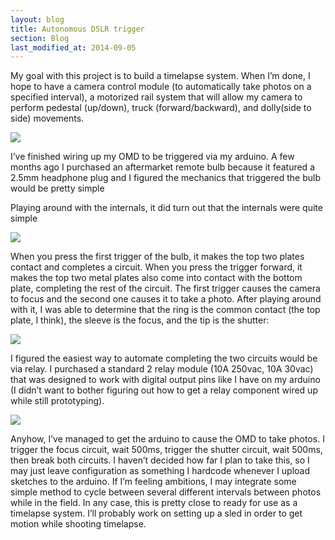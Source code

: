 ```yaml
---
layout: blog
title: Autonomous DSLR trigger
section: Blog
last_modified_at: 2014-09-05
---
```


My goal with this project is to build a timelapse system.  When I’m done, I hope to have a camera control module (to automatically take photos on a specified interval), a motorized rail system that will allow my camera to perform pedestal (up/down), truck (forward/backward), and dolly(side to side) movements.

<a href="http://i.imgur.com/NObL5AA.jpg"><img class="half" src="http://i.imgur.com/NObL5AA.jpg" /></a>

I’ve finished wiring up my OMD to be triggered via my arduino.  A few months ago I purchased an aftermarket remote bulb because it featured a 2.5mm headphone plug and I figured the mechanics that triggered the bulb would be pretty simple

Playing around with the internals, it did turn out that the internals were quite simple

<a href="http://i.imgur.com/6Kz0lWQ.jpg"><img class="full" src="http://i.imgur.com/6Kz0lWQ.jpg" /></a>

When you press the first trigger of the bulb, it makes the top two plates contact and completes a circuit.  When you press the trigger forward, it makes the top two metal plates also come into contact with the bottom plate, completing the rest of the circuit.  The first trigger causes the camera to focus and the second one causes it to take a photo.  After playing around with it, I was able to determine that the ring is the common contact (the top plate, I think), the sleeve is the focus, and the tip is the shutter:

<a href="http://i.imgur.com/Edijb8i.png"><img class="half" src="http://i.imgur.com/Edijb8i.png" /></a>

I figured the easiest way to automate completing the two circuits would be via relay.  I purchased a standard 2 relay module (10A 250vac, 10A 30vac) that was designed to work with digital output pins like I have on my arduino (I didn’t want to bother figuring out how to get a relay component wired up while still prototyping).

<a href="http://i.imgur.com/fyu48zh.jpg"><img class="half" src="http://i.imgur.com/fyu48zh.jpg" /></a>

Anyhow, I’ve managed to get the arduino to cause the OMD to take photos.  I trigger the focus circuit, wait 500ms, trigger the shutter circuit, wait 500ms, then break both circuits.  I haven’t decided how far I plan to take this, so I may just leave configuration as something I hardcode whenever I upload sketches to the arduino.  If I’m feeling ambitions, I may integrate some simple method to cycle between several different intervals between photos while in the field.  In any case, this is pretty close to ready for use as a timelapse system.  I’ll probably work on setting up a sled in order to get motion while shooting timelapse.